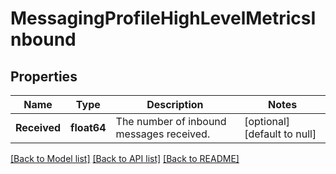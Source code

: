 # MessagingProfileHighLevelMetricsInbound

## Properties
Name | Type | Description | Notes
------------ | ------------- | ------------- | -------------
**Received** | **float64** | The number of inbound messages received. | [optional] [default to null]

[[Back to Model list]](../README.md#documentation-for-models) [[Back to API list]](../README.md#documentation-for-api-endpoints) [[Back to README]](../README.md)

